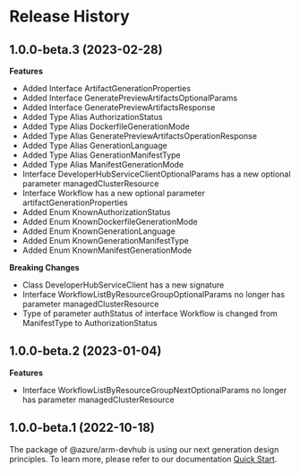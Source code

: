 # Release History
    
## 1.0.0-beta.3 (2023-02-28)
    
**Features**

  - Added Interface ArtifactGenerationProperties
  - Added Interface GeneratePreviewArtifactsOptionalParams
  - Added Interface GeneratePreviewArtifactsResponse
  - Added Type Alias AuthorizationStatus
  - Added Type Alias DockerfileGenerationMode
  - Added Type Alias GeneratePreviewArtifactsOperationResponse
  - Added Type Alias GenerationLanguage
  - Added Type Alias GenerationManifestType
  - Added Type Alias ManifestGenerationMode
  - Interface DeveloperHubServiceClientOptionalParams has a new optional parameter managedClusterResource
  - Interface Workflow has a new optional parameter artifactGenerationProperties
  - Added Enum KnownAuthorizationStatus
  - Added Enum KnownDockerfileGenerationMode
  - Added Enum KnownGenerationLanguage
  - Added Enum KnownGenerationManifestType
  - Added Enum KnownManifestGenerationMode

**Breaking Changes**

  - Class DeveloperHubServiceClient has a new signature
  - Interface WorkflowListByResourceGroupOptionalParams no longer has parameter managedClusterResource
  - Type of parameter authStatus of interface Workflow is changed from ManifestType to AuthorizationStatus
    
    
## 1.0.0-beta.2 (2023-01-04)
    
**Features**

  - Interface WorkflowListByResourceGroupNextOptionalParams no longer has parameter managedClusterResource
    
    
## 1.0.0-beta.1 (2022-10-18)

The package of @azure/arm-devhub is using our next generation design principles. To learn more, please refer to our documentation [Quick Start](https://aka.ms/js-track2-quickstart).
